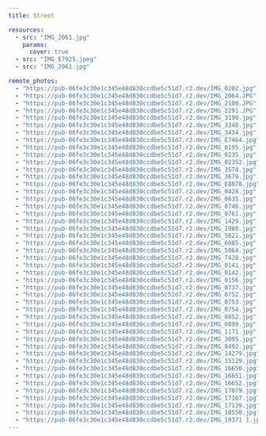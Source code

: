 ```yaml
---
title: Street

resources:
  - src: "IMG_2061.jpg"
    params:
      cover: true
  - src: "IMG_E7925.jpeg"
  - src: "IMG_2061.jpg"

remote_photos:
  - "https://pub-06fe3c30e1c345e48d830ccdbe5c51d7.r2.dev/IMG_0202.jpg"
  - "https://pub-06fe3c30e1c345e48d830ccdbe5c51d7.r2.dev/IMG_2064.JPG"
  - "https://pub-06fe3c30e1c345e48d830ccdbe5c51d7.r2.dev/IMG_2100.JPG"
  - "https://pub-06fe3c30e1c345e48d830ccdbe5c51d7.r2.dev/IMG_2291.JPG"
  - "https://pub-06fe3c30e1c345e48d830ccdbe5c51d7.r2.dev/IMG_3190.jpg"
  - "https://pub-06fe3c30e1c345e48d830ccdbe5c51d7.r2.dev/IMG_3248.jpg"
  - "https://pub-06fe3c30e1c345e48d830ccdbe5c51d7.r2.dev/IMG_3434.jpg"
  - "https://pub-06fe3c30e1c345e48d830ccdbe5c51d7.r2.dev/IMG_E7464.jpg"
  - "https://pub-06fe3c30e1c345e48d830ccdbe5c51d7.r2.dev/IMG_0195.jpg"
  - "https://pub-06fe3c30e1c345e48d830ccdbe5c51d7.r2.dev/IMG_0235.jpg"
  - "https://pub-06fe3c30e1c345e48d830ccdbe5c51d7.r2.dev/IMG_02352.jpg"
  - "https://pub-06fe3c30e1c345e48d830ccdbe5c51d7.r2.dev/IMG_3574.jpg"
  - "https://pub-06fe3c30e1c345e48d830ccdbe5c51d7.r2.dev/IMG_3679.jpg"
  - "https://pub-06fe3c30e1c345e48d830ccdbe5c51d7.r2.dev/IMG_E8078.jpg"
  - "https://pub-06fe3c30e1c345e48d830ccdbe5c51d7.r2.dev/IMG_0428.jpg"
  - "https://pub-06fe3c30e1c345e48d830ccdbe5c51d7.r2.dev/IMG_0635.jpg"
  - "https://pub-06fe3c30e1c345e48d830ccdbe5c51d7.r2.dev/IMG_0746.jpg"
  - "https://pub-06fe3c30e1c345e48d830ccdbe5c51d7.r2.dev/IMG_0761.jpg"
  - "https://pub-06fe3c30e1c345e48d830ccdbe5c51d7.r2.dev/IMG_1429.jpg"
  - "https://pub-06fe3c30e1c345e48d830ccdbe5c51d7.r2.dev/IMG_1980.jpg"
  - "https://pub-06fe3c30e1c345e48d830ccdbe5c51d7.r2.dev/IMG_5621.jpg"
  - "https://pub-06fe3c30e1c345e48d830ccdbe5c51d7.r2.dev/IMG_6085.jpg"
  - "https://pub-06fe3c30e1c345e48d830ccdbe5c51d7.r2.dev/IMG_5864.jpg"
  - "https://pub-06fe3c30e1c345e48d830ccdbe5c51d7.r2.dev/IMG_7428.jpg"
  - "https://pub-06fe3c30e1c345e48d830ccdbe5c51d7.r2.dev/IMG_0141.jpg"
  - "https://pub-06fe3c30e1c345e48d830ccdbe5c51d7.r2.dev/IMG_0142.jpg"
  - "https://pub-06fe3c30e1c345e48d830ccdbe5c51d7.r2.dev/IMG_0156.jpg"
  - "https://pub-06fe3c30e1c345e48d830ccdbe5c51d7.r2.dev/IMG_0737.jpg"
  - "https://pub-06fe3c30e1c345e48d830ccdbe5c51d7.r2.dev/IMG_0752.jpg"
  - "https://pub-06fe3c30e1c345e48d830ccdbe5c51d7.r2.dev/IMG_0753.jpg"
  - "https://pub-06fe3c30e1c345e48d830ccdbe5c51d7.r2.dev/IMG_0754.jpg"
  - "https://pub-06fe3c30e1c345e48d830ccdbe5c51d7.r2.dev/IMG_0852.jpg"
  - "https://pub-06fe3c30e1c345e48d830ccdbe5c51d7.r2.dev/IMG_0899.jpg"
  - "https://pub-06fe3c30e1c345e48d830ccdbe5c51d7.r2.dev/IMG_1171.jpg"
  - "https://pub-06fe3c30e1c345e48d830ccdbe5c51d7.r2.dev/IMG_3095.jpg"
  - "https://pub-06fe3c30e1c345e48d830ccdbe5c51d7.r2.dev/IMG_8492.jpg"
  - "https://pub-06fe3c30e1c345e48d830ccdbe5c51d7.r2.dev/IMG_14279.jpg"
  - "https://pub-06fe3c30e1c345e48d830ccdbe5c51d7.r2.dev/IMG_15129.jpg"
  - "https://pub-06fe3c30e1c345e48d830ccdbe5c51d7.r2.dev/IMG_16650.jpg"
  - "https://pub-06fe3c30e1c345e48d830ccdbe5c51d7.r2.dev/IMG_16651.jpg"
  - "https://pub-06fe3c30e1c345e48d830ccdbe5c51d7.r2.dev/IMG_16652.jpg"
  - "https://pub-06fe3c30e1c345e48d830ccdbe5c51d7.r2.dev/IMG_17079.jpg"
  - "https://pub-06fe3c30e1c345e48d830ccdbe5c51d7.r2.dev/IMG_17107.jpg"
  - "https://pub-06fe3c30e1c345e48d830ccdbe5c51d7.r2.dev/IMG_17139.jpg"
  - "https://pub-06fe3c30e1c345e48d830ccdbe5c51d7.r2.dev/IMG_18550.jpg"
  - "https://pub-06fe3c30e1c345e48d830ccdbe5c51d7.r2.dev/IMG_19371 1.jpg"
---
```

